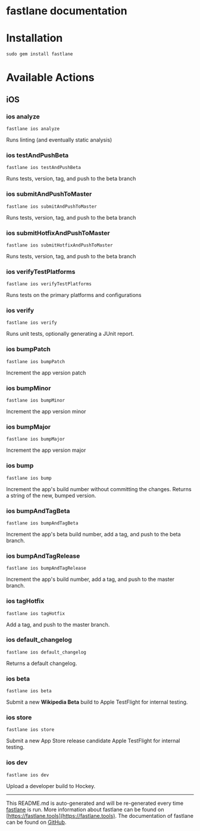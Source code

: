 fastlane documentation
================
# Installation
```
sudo gem install fastlane
```
# Available Actions
## iOS
### ios analyze
```
fastlane ios analyze
```
Runs linting (and eventually static analysis)
### ios testAndPushBeta
```
fastlane ios testAndPushBeta
```
Runs tests, version, tag, and push to the beta branch
### ios submitAndPushToMaster
```
fastlane ios submitAndPushToMaster
```
Runs tests, version, tag, and push to the beta branch
### ios submitHotfixAndPushToMaster
```
fastlane ios submitHotfixAndPushToMaster
```
Runs tests, version, tag, and push to the beta branch
### ios verifyTestPlatforms
```
fastlane ios verifyTestPlatforms
```
Runs tests on the primary platforms and configurations
### ios verify
```
fastlane ios verify
```
Runs unit tests, optionally generating a JUnit report.
### ios bumpPatch
```
fastlane ios bumpPatch
```
Increment the app version patch
### ios bumpMinor
```
fastlane ios bumpMinor
```
Increment the app version minor
### ios bumpMajor
```
fastlane ios bumpMajor
```
Increment the app version major
### ios bump
```
fastlane ios bump
```
Increment the app's build number without committing the changes. Returns a string of the new, bumped version.
### ios bumpAndTagBeta
```
fastlane ios bumpAndTagBeta
```
Increment the app's beta build number, add a tag, and push to the beta branch.
### ios bumpAndTagRelease
```
fastlane ios bumpAndTagRelease
```
Increment the app's build number, add a tag, and push to the master branch.
### ios tagHotfix
```
fastlane ios tagHotfix
```
Add a tag, and push to the master branch.
### ios default_changelog
```
fastlane ios default_changelog
```
Returns a default changelog.
### ios beta
```
fastlane ios beta
```
Submit a new **Wikipedia Beta** build to Apple TestFlight for internal testing.
### ios store
```
fastlane ios store
```
Submit a new App Store release candidate Apple TestFlight for internal testing.
### ios dev
```
fastlane ios dev
```
Upload a developer build to Hockey.

----

This README.md is auto-generated and will be re-generated every time [fastlane](https://fastlane.tools) is run.
More information about fastlane can be found on [https://fastlane.tools](https://fastlane.tools).
The documentation of fastlane can be found on [GitHub](https://github.com/fastlane/fastlane/tree/master/fastlane).